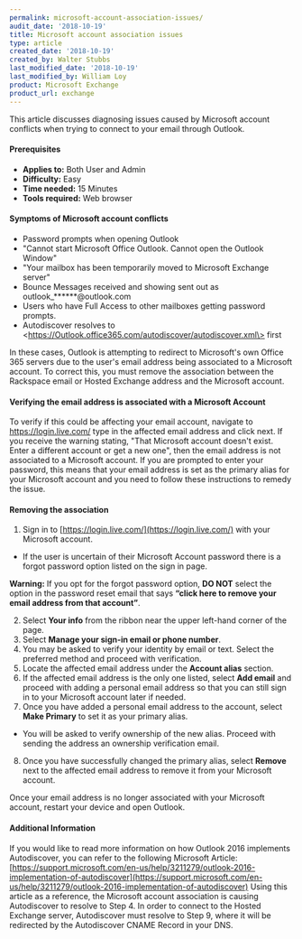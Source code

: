 ```yaml
---
permalink: microsoft-account-association-issues/
audit_date: '2018-10-19'
title: Microsoft account association issues
type: article
created_date: '2018-10-19'
created_by: Walter Stubbs
last_modified_date: '2018-10-19'
last_modified_by: William Loy
product: Microsoft Exchange
product_url: exchange
---
```


This article discusses diagnosing issues caused by Microsoft account conflicts when trying to connect to your email through Outlook.


#### Prerequisites
- **Applies to:** Both User and Admin
- **Difficulty:** Easy
- **Time needed:** 15 Minutes
- **Tools required:** Web browser

#### Symptoms of Microsoft account conflicts

- Password prompts when opening Outlook
- "Cannot start Microsoft Office Outlook. Cannot open the Outlook Window"
- "Your mailbox has been temporarily moved to Microsoft Exchange server"
- Bounce Messages received and showing sent out as outlook_******@outlook.com
- Users who have Full Access to other mailboxes getting password prompts.
- Autodiscover resolves to \<https://Outlook.office365.com/autodiscover/autodiscover.xml\> first

In these cases, Outlook is attempting to redirect to Microsoft's own Office 365 servers due to the user's email address being associated to a Microsoft account. To correct this, you must remove the association between the Rackspace email or Hosted Exchange address and the Microsoft account.

#### Verifying the email address is associated with a Microsoft Account

To verify if this could be affecting your email account, navigate to https://login.live.com/ type in the affected email address and click next. If you receive the warning stating, "That Microsoft account doesn't exist. Enter a different account or get a new one", then the email address is not associated to a Microsoft account. If you are prompted to enter your password, this means that your email address is set as the primary alias for your Microsoft account and you need to follow these instructions to remedy the issue.

#### Removing the association

1. Sign in to [https://login.live.com/](https://login.live.com/) with your Microsoft account.

  - If the user is uncertain of their Microsoft Account password there is a forgot password option listed on the sign in page.

  **Warning:** If you opt for the forgot password option, **DO NOT** select the option in the password reset email that says **“click here to remove your email address from that account”**.

2. Select **Your info** from the ribbon near the upper left-hand corner of the page.
3. Select **Manage your sign-in email or phone number**.
4. You may be asked to verify your identity by email or text. Select the preferred method and proceed with verification.
5. Locate the affected email address under the **Account alias** section.
6. If the affected email address is the only one listed, select **Add email** and proceed with adding a personal email address so that you can still sign in to your Microsoft account later if needed.
7. Once you have added a personal email address to the account, select **Make Primary** to set it as your primary alias.

  - You will be asked to verify ownership of the new alias. Proceed with sending the address an ownership verification email.

8.  Once you have successfully changed the primary alias, select **Remove** next to the affected email address to remove it from your Microsoft account.

Once your email address is no longer associated with your Microsoft account, restart your device and open Outlook.

#### Additional Information
If you would like to read more information on how Outlook 2016 implements Autodiscover, you can refer to the following Microsoft Article: [https://support.microsoft.com/en-us/help/3211279/outlook-2016-implementation-of-autodiscover](https://support.microsoft.com/en-us/help/3211279/outlook-2016-implementation-of-autodiscover)
Using this article as a reference, the Microsoft account association is causing Autodiscover to resolve to Step 4. In order to connect to the Hosted Exchange server, Autodiscover must resolve to Step 9, where it will be redirected by the Autodiscover CNAME Record in your DNS.
